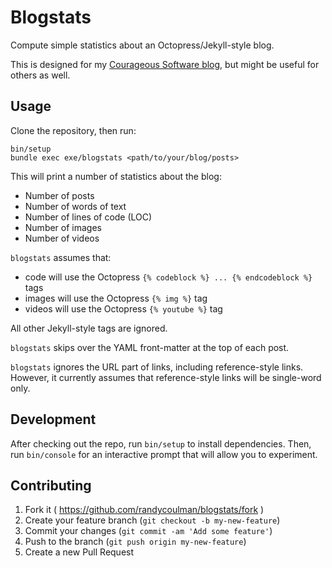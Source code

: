 # Blogstats

Compute simple statistics about an Octopress/Jekyll-style blog.

This is designed for my [Courageous Software blog](http://randycoulman.com/blog/), but might be useful for others as well.

## Usage

Clone the repository, then run:

```
bin/setup
bundle exec exe/blogstats <path/to/your/blog/posts>
```

This will print a number of statistics about the blog:
* Number of posts
* Number of words of text
* Number of lines of code (LOC)
* Number of images
* Number of videos

`blogstats` assumes that:
* code will use the Octopress `{% codeblock %} ... {% endcodeblock %}` tags
* images will use the Octopress `{% img %}` tag
* videos will use the Octopress `{% youtube %}` tag

All other Jekyll-style tags are ignored.

`blogstats` skips over the YAML front-matter at the top of each post.

`blogstats` ignores the URL part of links, including reference-style links.  However, it currently assumes that reference-style links will be single-word only.

## Development

After checking out the repo, run `bin/setup` to install dependencies. Then, run `bin/console` for an interactive prompt that will allow you to experiment.

## Contributing

1. Fork it ( https://github.com/randycoulman/blogstats/fork )
2. Create your feature branch (`git checkout -b my-new-feature`)
3. Commit your changes (`git commit -am 'Add some feature'`)
4. Push to the branch (`git push origin my-new-feature`)
5. Create a new Pull Request
